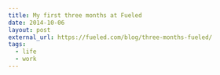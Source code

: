 ```yaml
---
title: My first three months at Fueled
date: 2014-10-06
layout: post
external_url: https://fueled.com/blog/three-months-fueled/
tags:
  - life
  - work
---
```

